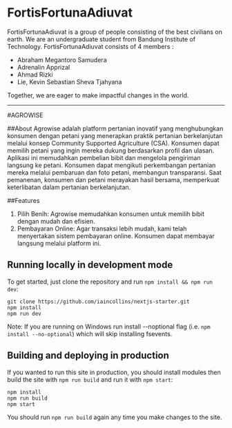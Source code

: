 # FortisFortunaAdiuvat

FortisFortunaAdiuvat is a group of people consisting of the best civilians on earth. We are an undergraduate student from Bandung Institute of Technology. FortisFortunaAdiuvat consists of 4 members :

- Abraham Megantoro Samudera
- Adrenalin Apprizal
- Ahmad Rizki
- Lie, Kevin Sebastian Sheva Tjahyana

Together, we are eager to make impactful changes in the world.

---

#AGROWISE

##About
Agrowise adalah platform pertanian inovatif yang menghubungkan konsumen dengan petani yang menerapkan praktik pertanian berkelanjutan melalui konsep Community Supported Agriculture (CSA). Konsumen dapat memilih petani yang ingin mereka dukung berdasarkan profil dan ulasan. Aplikasi ini memudahkan pembelian bibit dan mengelola pengiriman langsung ke petani. Konsumen dapat mengikuti perkembangan pertanian mereka melalui pembaruan dan foto petani, membangun transparansi. Saat pemanenan, konsumen dan petani merayakan hasil bersama, memperkuat keterlibatan dalam pertanian berkelanjutan.

##Features
1. Pilih Benih: Agrowise memudahkan konsumen untuk memilih bibit dengan mudah dan efisien.
2. Pembayaran Online: Agar transaksi lebih mudah, kami telah menyertakan sistem pembayaran online. Konsumen dapat membayar langsung melalui platform ini.

## Running locally in development mode

To get started, just clone the repository and run `npm install && npm run dev`:

    git clone https://github.com/iaincollins/nextjs-starter.git
    npm install
    npm run dev

Note: If you are running on Windows run install --noptional flag (i.e. `npm install --no-optional`) which will skip installing fsevents.

## Building and deploying in production

If you wanted to run this site in production, you should install modules then build the site with `npm run build` and run it with `npm start`:

    npm install
    npm run build
    npm start

You should run `npm run build` again any time you make changes to the site.
